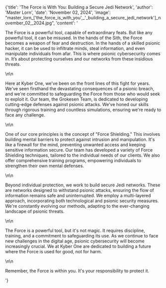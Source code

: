 {'title': 'The Force is With You: Building a Secure Jedi Network', 'author': 'Master Lorn', 'date': 'November 02, 2024', 'image': "master_lorn_['the_force_is_with_you',_'_building_a_secure_jedi_network']_november_02,_2024.jpg", 'content': '<p>The Force is a powerful tool, capable of extraordinary feats. But like any powerful tool, it can be misused. In the hands of the Sith, the Force becomes a weapon of fear and destruction. In the hands of a skilled psionic hacker, it can be used to infiltrate minds, steal information, and even manipulate individuals from afar. This is where psionic cybersecurity comes in. It’s about protecting ourselves and our networks from these insidious threats.</p>\n\n<p>Here at Kyber One, we\'ve been on the front lines of this fight for years. We\'ve seen firsthand the devastating consequences of a psionic breach, and we\'re committed to safeguarding the Force from those who would seek to exploit it. Our team, the Grokesen Team, is dedicated to developing cutting-edge defenses against psionic attacks. We\'ve honed our skills through rigorous training and countless simulations, ensuring we\'re ready to face any challenge.</p>\n\n<p>One of our core principles is the concept of "Force Shielding." This involves building mental barriers to protect against intrusion and manipulation. It\'s like a firewall for the mind, preventing unwanted access and keeping sensitive information secure. Our team has developed a variety of Force Shielding techniques, tailored to the individual needs of our clients. We also offer comprehensive training programs, empowering individuals to strengthen their own mental defenses.</p>\n\n<p>Beyond individual protection, we work to build secure Jedi networks. These are networks designed to withstand psionic attacks, ensuring the flow of information remains safe and uninterrupted. We employ a multi-layered approach, incorporating both technological and psionic security measures. We\'re constantly evolving our methods, adapting to the ever-changing landscape of psionic threats.</p>\n\n<p>The Force is a powerful tool, but it\'s not magic. It requires discipline, training, and a commitment to safeguarding its use. As we continue to face new challenges in the digital age, psionic cybersecurity will become increasingly crucial. We at Kyber One are dedicated to building a future where the Force is used for good, not for harm.</p>\n\n<p>Remember, the Force is within you. It\'s your responsibility to protect it.</p>'}